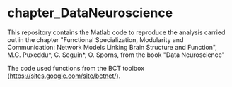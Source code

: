 # chapter_DataNeuroscience

This repository contains the Matlab code to reproduce the analysis carried out in the chapter "Functional Specialization, Modularity and Communication:
Network Models Linking Brain Structure and Function", M.G. Puxeddu*, C. Seguin*, O. Sporns, from the book "Data Neuroscience"


The code used functions from the BCT toolbox (https://sites.google.com/site/bctnet/).
